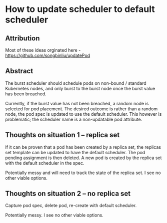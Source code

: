 # How to update scheduler to default scheduler

## Attribution

Most of these ideas orginated here - https://github.com/songbinliu/updatePod

## Abstract

The burst scheduler should schedule pods on non-bound / standard Kubernetes nodes, and only burst to the burst node once the burst value has been breached.

Currently, if the burst value has not been breached, a random node is selected for pod placement. The desired outcome is rather than a random node, the pod spec is updated to use the default scheduler. This however is problematic; the scheduler name is a non-updatable pod attribute.

## Thoughts on situation 1 – replica set 

If it can be proven that a pod has been created by a replica set, the replicas set template can be updated to have the default scheduler. The pod pending assignment is then deleted. A new pod is created by the replica set with the default scheduler in the spec.

Potentially messy and will need to track the state of the replica set. I see no other viable options.

## Thoughts on situation 2 – no replica set

Capture pod spec, delete pod, re-create with default scheduler.

Potentially messy. I see no other viable options.
